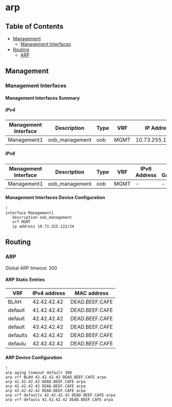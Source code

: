 # arp

## Table of Contents

- [Management](#management)
  - [Management Interfaces](#management-interfaces)
- [Routing](#routing)
  - [ARP](#arp)

## Management

### Management Interfaces

#### Management Interfaces Summary

##### IPv4

| Management Interface | Description | Type | VRF | IP Address | Gateway |
| -------------------- | ----------- | ---- | --- | ---------- | ------- |
| Management1 | oob_management | oob | MGMT | 10.73.255.122/24 | 10.73.255.2 |

##### IPv6

| Management Interface | Description | Type | VRF | IPv6 Address | IPv6 Gateway |
| -------------------- | ----------- | ---- | --- | ------------ | ------------ |
| Management1 | oob_management | oob | MGMT | - | - |

#### Management Interfaces Device Configuration

```eos
!
interface Management1
   description oob_management
   vrf MGMT
   ip address 10.73.255.122/24
```

## Routing

### ARP

Global ARP timeout: 300

#### ARP Static Entries

| VRF | IPv4 address | MAC address |
| --- | ------------ | ----------- |
| BLAH | 42.42.42.42 | DEAD.BEEF.CAFE |
| default | 41.42.42.42 | DEAD.BEEF.CAFE |
| default | 42.42.42.42 | DEAD.BEEF.CAFE |
| default | 43.42.42.42 | DEAD.BEEF.CAFE |
| defaults | 42.42.42.42 | DEAD.BEEF.CAFE |
| defaulu | 42.42.42.42 | DEAD.BEEF.CAFE |

#### ARP Device Configuration

```eos
!
arp aging timeout default 300
arp vrf BLAH 42.42.42.42 DEAD.BEEF.CAFE arpa
arp 41.42.42.42 DEAD.BEEF.CAFE arpa
arp 42.42.42.42 DEAD.BEEF.CAFE arpa
arp 43.42.42.42 DEAD.BEEF.CAFE arpa
arp vrf defaults 42.42.42.42 DEAD.BEEF.CAFE arpa
arp vrf defaulu 42.42.42.42 DEAD.BEEF.CAFE arpa
```
